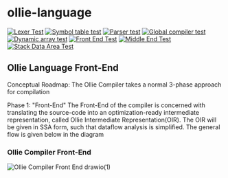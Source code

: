 # ollie-language
[![Lexer Test](https://github.com/jackr276/ollie-language/actions/workflows/lexer_CI.yml/badge.svg)](https://github.com/jackr276/ollie-language/actions/workflows/lexer_CI.yml)
[![Symbol table test](https://github.com/jackr276/ollie-language/actions/workflows/symtab_test.yml/badge.svg)](https://github.com/jackr276/ollie-language/actions/workflows/symtab_test.yml)
[![Parser test](https://github.com/jackr276/ollie-language/actions/workflows/parser_test.yml/badge.svg)](https://github.com/jackr276/ollie-language/actions/workflows/parser_test.yml)
[![Global compiler test](https://github.com/jackr276/ollie-language/actions/workflows/compiler_test.yml/badge.svg)](https://github.com/jackr276/ollie-language/actions/workflows/compiler_test.yml)
[![Dynamic array test](https://github.com/jackr276/ollie-language/actions/workflows/dynamic_array_test.yml/badge.svg)](https://github.com/jackr276/ollie-language/actions/workflows/dynamic_array_test.yml)
[![Front End Test](https://github.com/jackr276/ollie-language/actions/workflows/front_end_test.yml/badge.svg)](https://github.com/jackr276/ollie-language/actions/workflows/front_end_test.yml)
[![Middle End Test](https://github.com/jackr276/ollie-language/actions/workflows/middle_end_test.yml/badge.svg)](https://github.com/jackr276/ollie-language/actions/workflows/middle_end_test.yml)
[![Stack Data Area Test](https://github.com/jackr276/ollie-language/actions/workflows/stack_data_area_test.yml/badge.svg)](https://github.com/jackr276/ollie-language/actions/workflows/stack_data_area_test.yml)

## Ollie Language Front-End

Conceptual Roadmap:
The Ollie Compiler takes a normal 3-phase approach for compilation

Phase 1: "Front-End"
The Front-End of the compiler is concerned with translating the source-code into an optimization-ready intermediate representation, called Ollie Intermediate Representation(OIR). The OIR will be given in SSA form, such that dataflow analysis is simplified. The general
flow is given below in the diagram

### Ollie Compiler Front-End

![Ollie Compiler Front End drawio(1)](https://github.com/user-attachments/assets/83e07b13-429a-47ef-ae84-7a831496d903)
